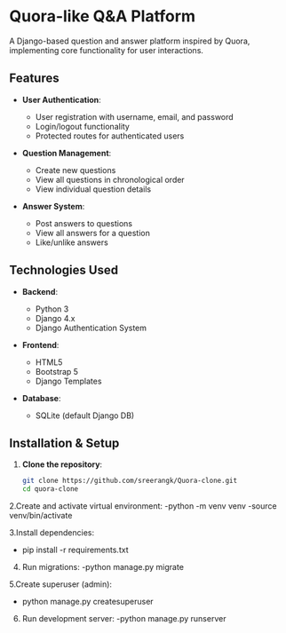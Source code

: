 # Quora-like Q&A Platform

A Django-based question and answer platform inspired by Quora, implementing core functionality for user interactions.

## Features

- **User Authentication**:
  - User registration with username, email, and password
  - Login/logout functionality
  - Protected routes for authenticated users

- **Question Management**:
  - Create new questions
  - View all questions in chronological order
  - View individual question details

- **Answer System**:
  - Post answers to questions
  - View all answers for a question
  - Like/unlike answers

## Technologies Used

- **Backend**:
  - Python 3
  - Django 4.x
  - Django Authentication System

- **Frontend**:
  - HTML5
  - Bootstrap 5
  - Django Templates

- **Database**:
  - SQLite (default Django DB)
 
    
## Installation & Setup

1. **Clone the repository**:
   ```bash
   git clone https://github.com/sreerangk/Quora-clone.git
   cd quora-clone
   ```
2.Create and activate virtual environment:
    -python -m venv venv
    -source venv/bin/activate
    
3.Install dependencies:
  - pip install -r requirements.txt

4. Run migrations:
   -python manage.py migrate

5.Create superuser (admin):
  - python manage.py createsuperuser
    
6. Run development server:
  -python manage.py runserver
